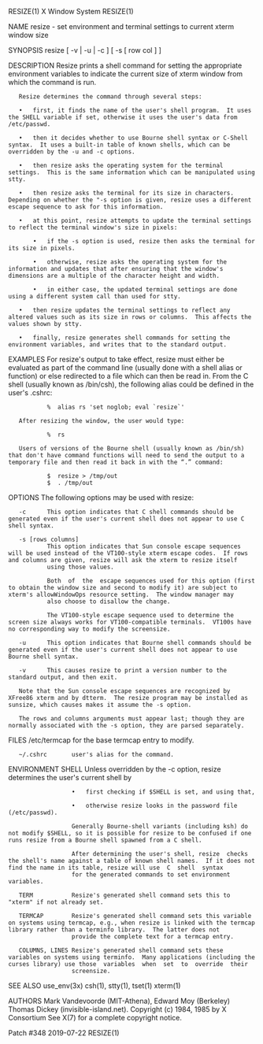 RESIZE(1)                                                                                      X Window System                                                                                      RESIZE(1)

NAME
       resize - set environment and terminal settings to current xterm window size

SYNOPSIS
       resize [ -v | -u | -c ] [ -s [ row col ] ]

DESCRIPTION
       Resize prints a shell command for setting the appropriate environment variables to indicate the current size of xterm window from which the command is run.

       Resize determines the command through several steps:

       •   first, it finds the name of the user's shell program.  It uses the SHELL variable if set, otherwise it uses the user's data from /etc/passwd.

       •   then it decides whether to use Bourne shell syntax or C-Shell syntax.  It uses a built-in table of known shells, which can be overridden by the -u and -c options.

       •   then resize asks the operating system for the terminal settings.  This is the same information which can be manipulated using stty.

       •   then resize asks the terminal for its size in characters.  Depending on whether the "-s option is given, resize uses a different escape sequence to ask for this information.

       •   at this point, resize attempts to update the terminal settings to reflect the terminal window's size in pixels:

           •   if the -s option is used, resize then asks the terminal for its size in pixels.

           •   otherwise, resize asks the operating system for the information and updates that after ensuring that the window's dimensions are a multiple of the character height and width.

           •   in either case, the updated terminal settings are done using a different system call than used for stty.

       •   then resize updates the terminal settings to reflect any altered values such as its size in rows or columns.  This affects the values shown by stty.

       •   finally, resize generates shell commands for setting the environment variables, and writes that to the standard output.

EXAMPLES
       For  resize's output to take effect, resize must either be evaluated as part of the command line (usually done with a shell alias or function) or else redirected to a file which can then be read in.
       From the C shell (usually known as /bin/csh), the following alias could be defined in the user's .cshrc:

               %  alias rs 'set noglob; eval `resize`'

       After resizing the window, the user would type:

               %  rs

       Users of versions of the Bourne shell (usually known as /bin/sh) that don't have command functions will need to send the output to a temporary file and then read it back in with the “.” command:

               $  resize > /tmp/out
               $  . /tmp/out

OPTIONS
       The following options may be used with resize:

       -c      This option indicates that C shell commands should be generated even if the user's current shell does not appear to use C shell syntax.

       -s [rows columns]
               This option indicates that Sun console escape sequences will be used instead of the VT100-style xterm escape codes.  If rows and columns are given, resize will ask the xterm to resize itself
               using those values.

               Both  of  the  escape sequences used for this option (first to obtain the window size and second to modify it) are subject to xterm's allowWindowOps resource setting.  The window manager may
               also choose to disallow the change.

               The VT100-style escape sequence used to determine the screen size always works for VT100-compatible terminals.  VT100s have no corresponding way to modify the screensize.

       -u      This option indicates that Bourne shell commands should be generated even if the user's current shell does not appear to use Bourne shell syntax.

       -v      This causes resize to print a version number to the standard output, and then exit.

       Note that the Sun console escape sequences are recognized by XFree86 xterm and by dtterm.  The resize program may be installed as sunsize, which causes makes it assume the -s option.

       The rows and columns arguments must appear last; though they are normally associated with the -s option, they are parsed separately.

FILES
       /etc/termcap   for the base termcap entry to modify.

       ~/.cshrc       user's alias for the command.

ENVIRONMENT
       SHELL          Unless overridden by the -c option, resize determines the user's current shell by

                      •   first checking if $SHELL is set, and using that,

                      •   otherwise resize looks in the password file (/etc/passwd).

                      Generally Bourne-shell variants (including ksh) do not modify $SHELL, so it is possible for resize to be confused if one runs resize from a Bourne shell spawned from a C shell.

                      After determining the user's shell, resize  checks the shell's name against a table of known shell names.  If it does not find the name in its table, resize will use  C  shell  syntax
                      for the generated commands to set environment variables.

       TERM           Resize's generated shell command sets this to "xterm" if not already set.

       TERMCAP        Resize's generated shell command sets this variable on systems using termcap, e.g., when resize is linked with the termcap library rather than a terminfo library.  The latter does not
                      provide the complete text for a termcap entry.

       COLUMNS, LINES Resize's generated shell command sets these variables on systems using terminfo.  Many applications (including the curses library) use those  variables  when  set  to  override  their
                      screensize.

SEE ALSO
       use_env(3x)
       csh(1), stty(1), tset(1)
       xterm(1)

AUTHORS
       Mark Vandevoorde (MIT-Athena), Edward Moy (Berkeley)
       Thomas Dickey (invisible-island.net).
       Copyright (c) 1984, 1985 by X Consortium
       See X(7) for a complete copyright notice.

Patch #348                                                                                        2019-07-22                                                                                        RESIZE(1)
